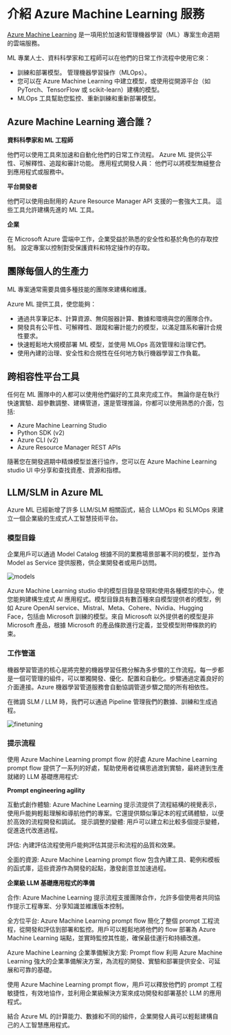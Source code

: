 ﻿# **介紹 Azure Machine Learning 服務**

[Azure Machine Learning](https://ml.azure.com?WT.mc_id=aiml-138114-kinfeylo) 是一項用於加速和管理機器學習（ML）專案生命週期的雲端服務。

ML 專業人士、資料科學家和工程師可以在他們的日常工作流程中使用它來：

- 訓練和部署模型。
管理機器學習操作（MLOps）。
- 您可以在 Azure Machine Learning 中建立模型，或使用從開源平台（如 PyTorch、TensorFlow 或 scikit-learn）建構的模型。
- MLOps 工具幫助您監控、重新訓練和重新部署模型。

## Azure Machine Learning 適合誰？

**資料科學家和 ML 工程師**

他們可以使用工具來加速和自動化他們的日常工作流程。
Azure ML 提供公平性、可解釋性、追蹤和審計功能。
應用程式開發人員：
他們可以將模型無縫整合到應用程式或服務中。

**平台開發者**

他們可以使用由耐用的 Azure Resource Manager API 支援的一套強大工具。
這些工具允許建構先進的 ML 工具。

**企業**

在 Microsoft Azure 雲端中工作，企業受益於熟悉的安全性和基於角色的存取控制。
設定專案以控制對受保護資料和特定操作的存取。

## 團隊每個人的生產力

ML 專案通常需要具備多種技能的團隊來建構和維護。

Azure ML 提供工具，使您能夠：

- 通過共享筆記本、計算資源、無伺服器計算、數據和環境與您的團隊合作。
- 開發具有公平性、可解釋性、跟蹤和審計能力的模型，以滿足譜系和審計合規性要求。
- 快速輕鬆地大規模部署 ML 模型，並使用 MLOps 高效管理和治理它們。
- 使用內建的治理、安全性和合規性在任何地方執行機器學習工作負載。

## 跨相容性平台工具

任何在 ML 團隊中的人都可以使用他們偏好的工具來完成工作。
無論你是在執行快速實驗、超參數調整、建構管道，還是管理推論，你都可以使用熟悉的介面，包括:

- Azure Machine Learning Studio
- Python SDK (v2)
- Azure CLI (v2)
- Azure Resource Manager REST APIs

隨著您在開發週期中精煉模型並進行協作，您可以在 Azure Machine Learning studio UI 中分享和查找資產、資源和指標。

## **LLM/SLM in Azure ML**

Azure ML 已經新增了許多 LLM/SLM 相關函式，結合 LLMOps 和 SLMOps 來建立一個企業級的生成式人工智慧技術平台。

### **模型目錄**

企業用戶可以通過 Model Catalog 根據不同的業務場景部署不同的模型，並作為 Model as Service 提供服務，供企業開發者或用戶訪問。

![models](../../imgs/04/03/models.png)

Azure Machine Learning studio 中的模型目錄是發現和使用各種模型的中心，使您能夠建構生成式 AI 應用程式。模型目錄具有數百種來自模型提供者的模型，例如 Azure OpenAI service、Mistral、Meta、Cohere、Nvidia、Hugging Face，包括由 Microsoft 訓練的模型。來自 Microsoft 以外提供者的模型是非 Microsoft 產品，根據 Microsoft 的產品條款進行定義，並受模型附帶條款的約束。

### **工作管道**

機器學習管道的核心是將完整的機器學習任務分解為多步驟的工作流程。每一步都是一個可管理的組件，可以單獨開發、優化、配置和自動化。步驟通過定義良好的介面連接。Azure 機器學習管道服務會自動協調管道步驟之間的所有相依性。

在微調 SLM / LLM 時，我們可以通過 Pipeline 管理我們的數據、訓練和生成過程。

![finetuning](../../imgs/04/03/finetuning.png)

### **提示流程**

使用 Azure Machine Learning prompt flow 的好處
Azure Machine Learning prompt flow 提供了一系列的好處，幫助使用者從構思過渡到實驗，最終達到生產就緒的 LLM 基礎應用程式:

**Prompt engineering agility**

互動式創作體驗: Azure Machine Learning 提示流提供了流程結構的視覺表示，使用戶能夠輕鬆理解和導航他們的專案。它還提供類似筆記本的程式碼體驗，以便於高效的流程開發和調試。
提示調整的變體: 用戶可以建立和比較多個提示變體，促進迭代改進過程。

評估: 內建評估流程使用戶能夠評估其提示和流程的品質和效果。

全面的資源: Azure Machine Learning prompt flow 包含內建工具、範例和模板的函式庫，這些資源作為開發的起點，激發創意並加速過程。

**企業級 LLM 基礎應用程式的準備**

合作: Azure Machine Learning 提示流程支援團隊合作，允許多個使用者共同協作提示工程專案、分享知識並維護版本控制。

全方位平台: Azure Machine Learning prompt flow 簡化了整個 prompt 工程流程，從開發和評估到部署和監控。用戶可以輕鬆地將他們的 flow 部署為 Azure Machine Learning 端點，並實時監控其性能，確保最佳運行和持續改進。

Azure Machine Learning 企業準備解決方案: Prompt flow 利用 Azure Machine Learning 強大的企業準備解決方案，為流程的開發、實驗和部署提供安全、可延展和可靠的基礎。

使用 Azure Machine Learning prompt flow，用戶可以釋放他們的 prompt 工程敏捷性，有效地協作，並利用企業級解決方案來成功開發和部署基於 LLM 的應用程式。

結合 Azure ML 的計算能力、數據和不同的組件，企業開發人員可以輕鬆建構自己的人工智慧應用程式。

